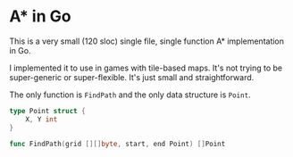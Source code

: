 # A* in Go
This is a very small (120 sloc) single file, single function A* implementation in Go.

I implemented it to use in games with tile-based maps. It's not trying to be super-generic or super-flexible. It's just small and straightforward.

The only function is `FindPath` and the only data structure is `Point`.

```go
type Point struct {
	X, Y int
}

func FindPath(grid [][]byte, start, end Point) []Point
```
